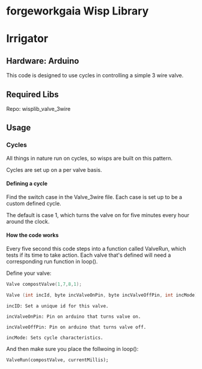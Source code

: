 
# forgeworkgaia Wisp Library

# Irrigator

## Hardware: Arduino

This code is designed to use cycles in controlling a simple 3 wire valve.

## Required Libs
Repo: wisplib_valve_3wire

## Usage

### Cycles

All things in nature run on cycles, so wisps are built on this pattern.

Cycles are set up on a per valve basis.

#### Defining a cycle

Find the switch case in the Valve_3wire file. Each case is set up to be a custom defined cycle.

The default is case 1, which turns the valve on for five minutes every hour around the clock.


#### How the code works

Every five second this code steps into a function called ValveRun, which tests if its time to take action. Each valve that's defined will need a corresponding run function in loop().

Define your valve:

```c++
Valve compostValve(1,7,8,1);
```

```c++
Valve (int incId, byte incValveOnPin, byte incValveOffPin, int incMode)
```

    incID: Set a unique id for this valve.

    incValveOnPin: Pin on arduino that turns valve on.

    incValveOffPin: Pin on arduino that turns valve off.

    incMode: Sets cycle characteristics.


And then make sure you place the follwoing in loop():

`ValveRun(compostValve, currentMillis);`


